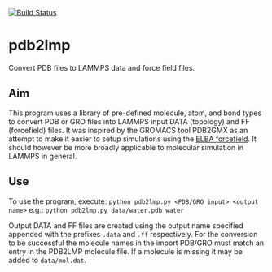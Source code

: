 [![Build Status](https://travis-ci.org/jag1g13/pdb2lmp.svg?branch=master)](https://travis-ci.org/jag1g13/pycgtool)

# pdb2lmp
Convert PDB files to LAMMPS data and force field files.

## Aim
This program uses a library of pre-defined molecule, atom, and bond types to convert PDB or GRO files into LAMMPS input DATA (topology) and FF (forcefield) files.  It was inspired by the GROMACS tool PDB2GMX as an attempt to make it easier to setup simulations using the [ELBA forcefield](https://github.com/orsim/elba-lammps).  It should however be more broadly applicable to molecular simulation in LAMMPS in general.

## Use
To use the program, execute:
`python pdb2lmp.py <PDB/GRO input> <output name>`
e.g.:
`python pdb2lmp.py data/water.pdb water`

  Output DATA and FF files are created using the output name specified appended with the prefixes `.data` and `.ff` respectively.  For the conversion to be successful the molecule names in the import PDB/GRO must match an entry in the PDB2LMP molecule file.  If a molecule is missing it may be added to `data/mol.dat`.
